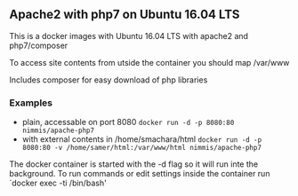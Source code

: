 ## Apache2 with php7 on Ubuntu 16.04 LTS

This is a docker images with  Ubuntu 16.04 LTS with apache2 and php7/composer

To access site contents from utside the container you should map /var/www

Includes composer for easy download of php libraries

### Examples

- plain, accessable on port 8080 `docker run -d -p 8080:80 nimmis/apache-php7`
- with external contents in /home/smachara/html `docker run -d -p 8080:80 -v /home/samer/html:/var/www/html nimmis/apache-php7`

The docker container is started with the -d flag so it will run inte the background. To run commands or edit settings inside
the container run `docker exec -ti <container id> /bin/bash'
 
